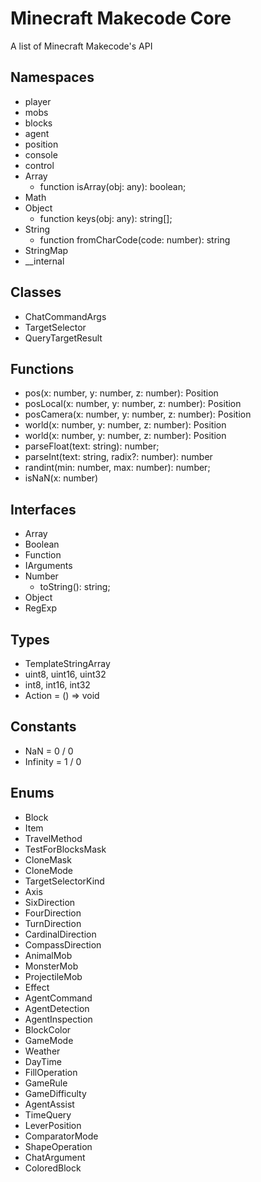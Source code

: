 # Minecraft Makecode Core

A list of Minecraft Makecode's API

## Namespaces

- player
- mobs
- blocks
- agent
- position
- console
- control
- Array
  - function isArray(obj: any): boolean;
- Math
- Object
  - function keys(obj: any): string[];
- String
  - function fromCharCode(code: number): string
- StringMap
- __internal


## Classes

- ChatCommandArgs
- TargetSelector
- QueryTargetResult 

## Functions

- pos(x: number, y: number, z: number): Position 
- posLocal(x: number, y: number, z: number): Position
- posCamera(x: number, y: number, z: number): Position
- world(x: number, y: number, z: number): Position 
- world(x: number, y: number, z: number): Position 
- parseFloat(text: string): number;
- parseInt(text: string, radix?: number): number 
- randint(min: number, max: number): number;
- isNaN(x: number) 


## Interfaces

- Array<T>
- Boolean
- Function
- IArguments
- Number
  - toString(): string;
- Object
- RegExp


## Types

- TemplateStringArray
- uint8, uint16, uint32
- int8, int16, int32
- Action = () => void


## Constants
- NaN = 0 / 0
- Infinity = 1 / 0


## Enums
- Block
- Item
- TravelMethod
- TestForBlocksMask 
- CloneMask
- CloneMode
- TargetSelectorKind
- Axis
- SixDirection
- FourDirection
- TurnDirection
- CardinalDirection
- CompassDirection
- AnimalMob
- MonsterMob
- ProjectileMob
- Effect
- AgentCommand
- AgentDetection
- AgentInspection
- BlockColor
- GameMode
- Weather
- DayTime
- FillOperation
- GameRule
- GameDifficulty
- AgentAssist
- TimeQuery
- LeverPosition
- ComparatorMode
- ShapeOperation
- ChatArgument
- ColoredBlock
